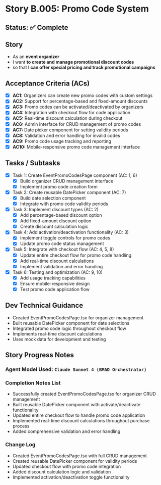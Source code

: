 # Story B.005: Promo Code System

## Status: ✅ Complete

## Story

- As an **event organizer**
- I want **to create and manage promotional discount codes**
- so that **I can offer special pricing and track promotional campaigns**

## Acceptance Criteria (ACs)

- [x] **AC1:** Organizers can create new promo codes with custom settings
- [x] **AC2:** Support for percentage-based and fixed-amount discounts
- [x] **AC3:** Promo codes can be activated/deactivated by organizers
- [x] **AC4:** Integration with checkout flow for code application
- [x] **AC5:** Real-time discount calculation during checkout
- [x] **AC6:** Admin interface for CRUD management of promo codes
- [x] **AC7:** Date picker component for setting validity periods
- [x] **AC8:** Validation and error handling for invalid codes
- [x] **AC9:** Promo code usage tracking and reporting
- [x] **AC10:** Mobile-responsive promo code management interface

## Tasks / Subtasks

- [x] Task 1: Create EventPromoCodesPage component (AC: 1, 6)
  - [x] Build organizer CRUD management interface
  - [x] Implement promo code creation form
- [x] Task 2: Create reusable DatePicker component (AC: 7)
  - [x] Build date selection component
  - [x] Integrate with promo code validity periods
- [x] Task 3: Implement discount types (AC: 2)
  - [x] Add percentage-based discount option
  - [x] Add fixed-amount discount option
  - [x] Create discount calculation logic
- [x] Task 4: Add activation/deactivation functionality (AC: 3)
  - [x] Implement toggle controls for promo codes
  - [x] Update promo code status management
- [x] Task 5: Integrate with checkout flow (AC: 4, 5, 8)
  - [x] Update entire checkout flow for promo code handling
  - [x] Add real-time discount calculations
  - [x] Implement validation and error handling
- [x] Task 6: Testing and optimization (AC: 9, 10)
  - [x] Add usage tracking capabilities
  - [x] Ensure mobile-responsive design
  - [x] Test promo code application flow

## Dev Technical Guidance

- Created EventPromoCodesPage.tsx for organizer management
- Built reusable DatePicker component for date selections
- Integrated promo code logic throughout checkout flow
- Implements real-time discount calculations
- Uses mock data for development and testing

## Story Progress Notes

### Agent Model Used: `Claude Sonnet 4 (BMAD Orchestrator)`

### Completion Notes List

- Successfully created EventPromoCodesPage.tsx for organizer CRUD management
- Built reusable DatePicker component with activate/deactivate functionality
- Updated entire checkout flow to handle promo code application
- Implemented real-time discount calculations throughout purchase process
- Added comprehensive validation and error handling

### Change Log

- Created EventPromoCodesPage.tsx with full CRUD management
- Created reusable DatePicker component for validity periods
- Updated checkout flow with promo code integration
- Added discount calculation logic and validation
- Implemented activation/deactivation toggle functionality 